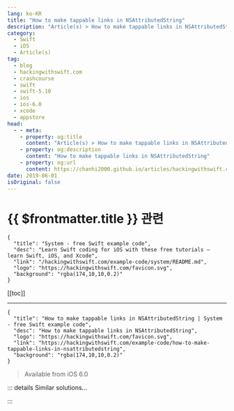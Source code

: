 ```yaml
---
lang: ko-KR
title: "How to make tappable links in NSAttributedString"
description: "Article(s) > How to make tappable links in NSAttributedString"
category:
  - Swift
  - iOS
  - Article(s)
tag: 
  - blog
  - hackingwithswift.com
  - crashcourse
  - swift
  - swift-5.10
  - ios
  - ios-6.0
  - xcode
  - appstore
head:
  - - meta:
    - property: og:title
      content: "Article(s) > How to make tappable links in NSAttributedString"
    - property: og:description
      content: "How to make tappable links in NSAttributedString"
    - property: og:url
      content: https://chanhi2000.github.io/articles/hackingwithswift.com/example-code/how-to-make-tappable-links-in-nsattributedstring.html
date: 2019-06-01
isOriginal: false
---
```


# {{ $frontmatter.title }} 관련

```component VPCard
{
  "title": "System - free Swift example code",
  "desc": "Learn Swift coding for iOS with these free tutorials – learn Swift, iOS, and Xcode",
  "link": "/hackingwithswift.com/example-code/system/README.md",
  "logo": "https://hackingwithswift.com/favicon.svg",
  "background": "rgba(174,10,10,0.2)"
}
```

[[toc]]

---

```component VPCard
{
  "title": "How to make tappable links in NSAttributedString | System - free Swift example code",
  "desc": "How to make tappable links in NSAttributedString",
  "logo": "https://hackingwithswift.com/favicon.svg",
  "link": "https://hackingwithswift.com/example-code/how-to-make-tappable-links-in-nsattributedstring",
  "background": "rgba(174,10,10,0.2)"
}
```

> Available from iOS 6.0

<VidStack src="youtube/qr1XJMIziBg" />

<!-- TODO: 작성 -->

<!-- 
You can make interactive hyperlinks in any attributed string, which in turn means you can add interactive hyperlinks to any UIKit control. If you're working with `UITextView` (which is likely, let's face it), you get basic hyperlinks just by enabling the "Links" data detector in Interface Builder, but that doesn't work for arbitrary strings – for example, maybe you want the words “tap here" to be interactive.

Here is a complete example of arbitrary hyperlinks using a `UITextView`. Make sure your text view has "Selectable" enabled, as this is required by iOS:

```swift
class ViewController: UIViewController, UITextViewDelegate {
    @IBOutlet var textView: UITextView!

    override func viewDidLoad() {
        let attributedString = NSMutableAttributedString(string: "Want to learn iOS? You should visit the best source of free iOS tutorials!")
        attributedString.addAttribute(.link, value: "https://www.hackingwithswift.com", range: NSRange(location: 19, length: 55))

        textView.attributedText = attributedString
    }

    func textView(_ textView: UITextView, shouldInteractWith URL: URL, in characterRange: NSRange, interaction: UITextItemInteraction) -> Bool {
        UIApplication.shared.open(URL)
        return false
    }
}
```

There are three important things to note about this technique. 

First, your view controller should be set as the delegate for your text view in Interface Builder or in code.

Second, the tap cannot be very brief, which means quick taps are ignored by iOS. If you find find this annoying you might consider something like this: <a href="https://gist.github.com/benjaminbojko/c92ac19fe4db3302bd28">https://gist.github.com/benjaminbojko/c92ac19fe4db3302bd28</a>.

Third, this technique is easily used with custom URL schemes, e.g. `yourapp://`, which you can catch and parse inside `shouldInteractWith` to trigger your own behaviors.

-->

::: details Similar solutions…

<!--
/quick-start/swiftui/how-to-customize-the-way-links-are-opened">How to customize the way links are opened 
/quick-start/swiftui/how-to-open-web-links-in-safari">How to open web links in Safari 
/quick-start/swiftui/how-to-create-a-tappable-button">How to create a tappable button 
/quick-start/swiftui/how-to-control-the-tappable-area-of-a-view-using-contentshape">How to control the tappable area of a view using contentShape() 
/quick-start/swiftui/how-to-fix-a-form-picker-or-a-navigationlink-that-isnt-tappable">How to fix a Form Picker or a NavigationLink that isn’t tappable</a>
-->

:::

